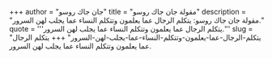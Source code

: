 +++
author = "جان جاك روسو"
title = "مقولة جان جاك روسو"
description = "مقولة جان جاك روسو: يتكلم الرجال عما يعلمون وتتكلم النساء عما يجلب لهن السرور."
quote = '''يتكلم الرجال عما يعلمون وتتكلم النساء عما يجلب لهن السرور.''' 
slug = "يتكلم-الرجال-عما-يعلمون-وتتكلم-النساء-عما-يجلب-لهن-السرور"
+++
يتكلم الرجال عما يعلمون وتتكلم النساء عما يجلب لهن السرور.
